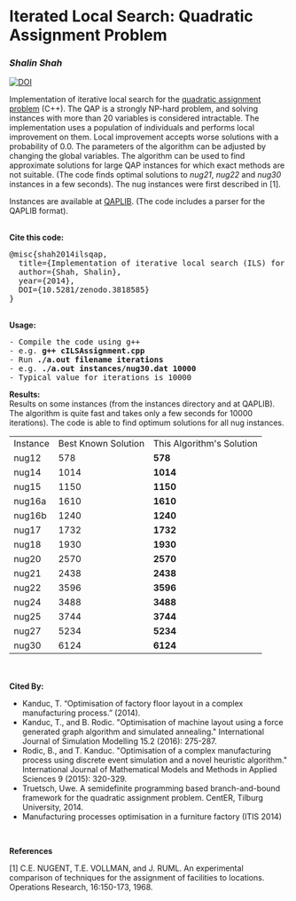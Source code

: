 <h1>Iterated Local Search: Quadratic Assignment Problem</h1>

<i><h3>Shalin Shah</h3></i>
<a href="https://zenodo.org/badge/latestdoi/134310524"><img src="https://zenodo.org/badge/134310524.svg" alt="DOI"></a>

<p>
Implementation of iterative local search for the <a href="http://en.wikipedia.org/wiki/Quadratic_assignment_problem">quadratic assignment problem</a> (C++). The QAP is a
strongly NP-hard problem, and solving instances with more than 20 variables is considered intractable.
The implementation uses a population of individuals and performs local improvement on them.
Local improvement accepts worse solutions with a probability of 0.0. The parameters of the algorithm
can be adjusted by changing the global variables. The algorithm can be used to find approximate solutions
for large QAP instances for which exact methods are not suitable. (The code finds optimal solutions to <i>nug21</i>, <i>nug22</i> and <i>nug30</i> instances in a few seconds). The nug instances were first described in [1].
</p>
Instances are available at <a href="http://www.opt.math.tu-graz.ac.at/qaplib/">QAPLIB</a>. 
(The code includes a parser for the QAPLIB format).<br><br>
<p><b>Cite this code:</b>
<br>
<pre>
@misc{shah2014ilsqap,
  title={Implementation of iterative local search (ILS) for the quadratic assignment problem},
  author={Shah, Shalin},
  year={2014},
  DOI={10.5281/zenodo.3818585}
}
</pre>
<br>
<b>Usage:</b><br>
<pre>
- Compile the code using g++
- e.g. <b>g++ cILSAssignment.cpp</b>
- Run <b>./a.out filename iterations</b>
- e.g. <b>./a.out instances/nug30.dat 10000</b>
- Typical value for iterations is 10000
</pre>
<b>Results:</b><br>
Results on some instances (from the instances directory and at QAPLIB). The algorithm is quite fast and takes only a few seconds for 10000 iterations). The code is able to find optimum solutions for all nug instances.<br>
<table>
	<tr><td>Instance</td><td>Best Known Solution</td><td>This Algorithm's Solution</td></tr>
	<tr><td>nug12</td><td>578</td><td><b>578</b></td></tr>
  	<tr><td>nug14</td><td>1014</td><td><b>1014</b></td></tr>
	<tr><td>nug15</td><td>1150</td><td><b>1150</b></td></tr>
 	<tr><td>nug16a</td><td>1610</td><td><b>1610</b></td></tr>
  	<tr><td>nug16b</td><td>1240</td><td><b>1240</b></td></tr>
  	<tr><td>nug17</td><td>1732</td><td><b>1732</b></td></tr>
  	<tr><td>nug18</td><td>1930</td><td><b>1930</b></td></tr>
  	<tr><td>nug20</td><td>2570</td><td><b>2570</b></td></tr>
  	<tr><td>nug21</td><td>2438</td><td><b>2438</b></td></tr>
  	<tr><td>nug22</td><td>3596</td><td><b>3596</b></td></tr>
  	<tr><td>nug24</td><td>3488</td><td><b>3488</b></td></tr>
  	<tr><td>nug25</td><td>3744</td><td><b>3744</b></td></tr>
	<tr><td>nug27</td><td>5234</td><td><b>5234</b></td></tr>
  	<tr><td>nug30</td><td>6124</td><td><b>6124</b></td></tr>
</table><br>
<br><b>Cited By:</b><ul><li>Kanduc, T. “Optimisation of factory floor layout in a complex manufacturing process.” (2014).</li><li>Kanduc, T., and B. Rodic. "Optimisation of machine layout using a force generated graph algorithm and simulated annealing." International Journal of Simulation Modelling 15.2 (2016): 275-287.</li><li>Rodic, B., and T. Kanduc. "Optimisation of a complex manufacturing process using discrete event simulation and a novel heuristic algorithm." International Journal of Mathematical Models and Methods in Applied Sciences 9 (2015): 320-329.</li><li>Truetsch, Uwe. A semidefinite programming based branch-and-bound framework for the quadratic assignment problem. CentER, Tilburg University, 2014.</li><li>Manufacturing processes optimisation in a furniture factory (ITIS 2014)</ul></li><br>

<b>References</b>

[1] C.E. NUGENT, T.E. VOLLMAN, and J. RUML. An experimental comparison of techniques for the assignment of facilities to locations. Operations Research, 16:150-173, 1968.
